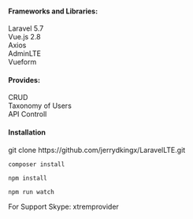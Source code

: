 <h4>Frameworks and Libraries:</h4>
Laravel 5.7</br>
Vue.js 2.8</br>
Axios</br>
AdminLTE</br>
Vueform

<h4>Provides:</h4>
CRUD</br>
Taxonomy of Users</br>
API Controll</br>

<h4>Installation</h4>
git clone https://github.com/jerrydkingx/LaravelLTE.git



<code>composer install</code>

<code>npm install</code>

<code>npm run watch</code>

For Support Skype: xtremprovider

